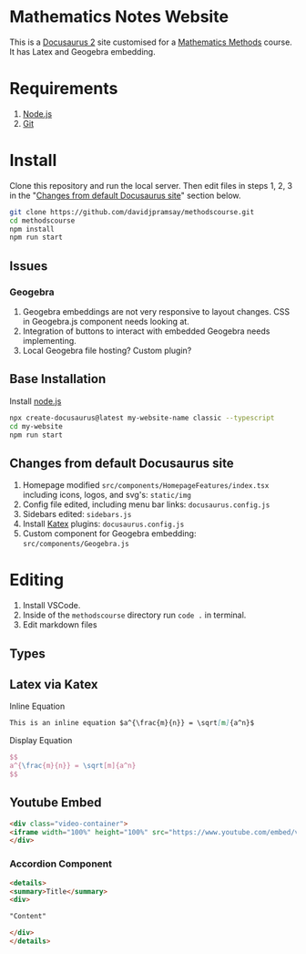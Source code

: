 # Mathematics Notes Website

This is a [Docusaurus 2](https://docusaurus.io) site customised for a [Mathematics Methods](https://senior-secondary.scsa.wa.edu.au/syllabus-and-support-materials/mathematics/mathematics-methods) course. It has Latex and Geogebra embedding.

# Requirements

1. [Node.js](https://nodejs.org/en)
2. [Git](https://github.com/git-guides/install-git)

# Install

Clone this repository and run the local server. Then edit files in steps 1, 2, 3 in the "[Changes from default Docusaurus site](#changes-from-default-docusaurus-site)" section below.
    
```bash
git clone https://github.com/davidjpramsay/methodscourse.git
cd methodscourse
npm install
npm run start
```

## Issues

### Geogebra

1. Geogebra embeddings are not very responsive to layout changes. CSS in Geogebra.js component needs looking at.
2. Integration of buttons to interact with embedded Geogebra needs implementing.
3. Local Geogebra file hosting? Custom plugin?

## Base Installation

Install [node.js](https://nodejs.org/en/download)

```bash
npx create-docusaurus@latest my-website-name classic --typescript
cd my-website
npm run start
```

## Changes from default Docusaurus site

1. Homepage modified `src/components/HomepageFeatures/index.tsx` including icons, logos, and svg's: `static/img`
2. Config file edited, including menu bar links: `docusaurus.config.js`
3. Sidebars edited: `sidebars.js`
4. Install [Katex](https://docusaurus.io/docs/markdown-features/math-equations) plugins: `docusaurus.config.js`
5. Custom component for Geogebra embedding: `src/components/Geogebra.js`

# Editing

1. Install VSCode.
2. Inside of the `methodscourse` directory run `code .` in terminal.
3. Edit markdown files

## Types

## Latex via Katex

Inline Equation

```markdown
This is an inline equation $a^{\frac{m}{n}} = \sqrt[m]{a^n}$
```

Display Equation

```latex
$$
a^{\frac{m}{n}} = \sqrt[m]{a^n}
$$
```

## Youtube Embed

```html
<div class="video-container">
<iframe width="100%" height="100%" src="https://www.youtube.com/embed/videoID" title="YouTube video player" frameborder="0" allow="accelerometer; autoplay; clipboard-write; encrypted-media; gyroscope; picture-in-picture; web-share" allowfullscreen></iframe>
</div>
```

### Accordion Component

```html
<details>
<summary>Title</summary>
<div>

"Content"

</div>
</details>
```